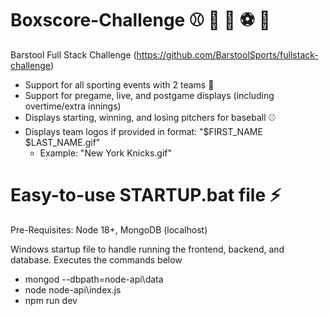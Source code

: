 # Boxscore-Challenge ⚾ 🏀 🏈 ⚽ 🏒 
Barstool Full Stack Challenge (https://github.com/BarstoolSports/fullstack-challenge)

- Support for all sporting events with 2 teams :running_shirt_with_sash:
- Support for pregame, live, and postgame displays (including overtime/extra innings)
- Displays starting, winning, and losing pitchers for baseball :baseball:
- Displays team logos if provided in format: "$FIRST_NAME $LAST_NAME.gif"
    - Example: "New York Knicks.gif"
 
# Easy-to-use STARTUP.bat file :zap:
Pre-Requisites: Node 18+, MongoDB (localhost)

Windows startup file to handle running the frontend, backend, and database. Executes the commands below

- mongod --dbpath=node-api\data
- node node-api\index.js
- npm run dev
